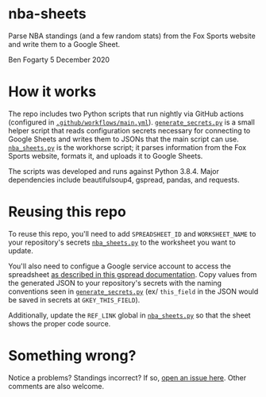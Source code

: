 # nba-sheets

Parse NBA standings (and a few random stats) from the Fox Sports website and write them to a Google Sheet.

Ben Fogarty
5 December 2020

# How it works

The repo includes two Python scripts that run nightly via GitHub actions (configured in [`.github/workflows/main.yml`](https://github.com/fogarty-ben/nba-sheets/blob/main/.github/workflows/main.yml)). [`generate_secrets.py`](https://github.com/fogarty-ben/nba-sheets/blob/main/generate_secrets.py) is a small helper script that reads configuration secrets necessary for connecting to Google Sheets and writes them to JSONs that the main script can use. [`nba_sheets.py`](https://github.com/fogarty-ben/nba-sheets/blob/main/nba_sheets.py) is the workhorse script; it parses information from the Fox Sports website, formats it, and uploads it to Google Sheets.

The scripts was developed and runs against Python 3.8.4. Major dependencies include beautifulsoup4, gspread, pandas, and requests. 

# Reusing this repo

To reuse this repo, you'll need to add `SPREADSHEET_ID` and `WORKSHEET_NAME` to your repository's secrets [`nba_sheets.py`](https://github.com/fogarty-ben/nba-sheets/blob/main/nba_sheets.py) to the worksheet you want to update. 

You'll also need to configue a Google service account to access the spreadsheet [as described in this gspread documentation](https://gspread.readthedocs.io/en/latest/oauth2.html#for-bots-using-service-account). Copy values from the generated JSON to your repository's secrets with the naming conventions seen in [`generate_secrets.py`](https://github.com/fogarty-ben/nba-sheets/blob/main/generate_secrets.py) (ex/ `this_field` in the JSON would be saved in secrets at `GKEY_THIS_FIELD`). 

Additionally, update the `REF_LINK` global in [`nba_sheets.py`](https://github.com/fogarty-ben/nba-sheets/blob/main/nba_sheets.py) so that the sheet shows the proper code source.

# Something wrong?

Notice a problems? Standings incorrect? If so, [open an issue here](https://github.com/fogarty-ben/nba-sheets/issues). Other comments are also welcome.
